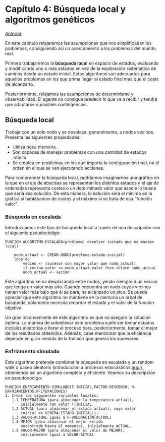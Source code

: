 # Capítulo 4: Búsqueda local y algoritmos genéticos

[Anterior](https://github.com/EduPH/Apuntes-IA/blob/master/docs/Capitulo%203.md)

En este capítulo relajaremos las asumpciones que nos simplificaban los problemas, 
consiguiendo así un acercamiento a los problemas del mundo real. 

Primero trabajaremos la **búsqueda local** en espacio de estados, evaluando y 
modificando uno o más estados en vez de la exploración sistemática de caminos
desde un estado inicial. Estos algoritmos son adecuados para aquellos problemas 
en los que prima llegar al estado final más que el coste de alcanzarlo.

Posteriormente, relajamos las asumpciones de determinismo y observabilidad.
El agente no consigue predecir lo que va a recibir y tendrá que adaptarse a posibles contingencias. 

## Búsqueda local

Trabaja con un solo nodo y se desplaza, generalmente, a nodos vecinos. Presenta las siguientes propiedades:

+ Utiliza poca memoria. 
+ Son capaces de manejar problemas con una cantidad de estados infinita. 
+ Se emplea en problemas en los que importa la configuración final, no el orden en el que se van ejecutando acciones. 

Para comprender la búsqueda local, podríamos imaginarnos una gráfica en la que en el eje de abscisas se representan
los distintos estados y el eje de ordenadas representa costes o un determinado valor que asocie lo buena que sería esa solución.
De esta manera, la solución será el mínimo en la gráfica si hablábamos de costes y el máximo si se trata de esa "función valor".

### Búsqueda en escalada

Introduzcamos este tipo de búsqueda local a través de una descripción con el siguiente pseudocódigo:

```
FUNCION ALGORITMO-ESCALADA(problema) devolver (estado que es máximo local)

	nodo_actual <- CREAR-NODO(problema-estado-inicial)
    loop do
		vecino <- (sucesor con mayor valor que nodo_actual)
		if vecino-valor <= nodo_actual-valor then return nodo_actual
		nodo_actual <- vecino
```

Este algoritmo se va desplazando entre nodos, yendo siempre a un vecino que tenga un valor más alto.
Cuando encuentra un nodo cuyos vecinos tienen valor más bajo que él se
para, ha alcanzado un pico. Se puede apreciar que este algoritmo no
mantiene en la memoria un árbol de búsqueda, sólamente necesita
recordar el estado y el valor de la función objetivo. 

Un gran inconveniente de este algoritmo es que no aseguro la solución
óptima. La manera de sobrellevar este problema suele ser tomar estados
iniciales aleatorios e iterar el proceso para, posteriormente, tomar
el mejor de los resultados obtenidos. Además, cabe mencionar que la
eficiencia depende en gran medida de la función que genera los
sucesores. 

### Enfriamento simulado

Este algoritmo pretende combinar la búsqueda en escalada y un random
walk o paseo aleatorio (introducción a procesos estocásticos
[aquí](https://matesland.wordpress.com/2017/07/06/introduccion-procesos-estocasticos/)),
obteniendo así un algoritmo completo y eficiente. Veamos su
descripción en pseudocódigo:

```
FUNCION ENFRIAMIENTO-SIMULADO(T-INICIAL,FACTOR-DESCENSO, N-ENFRIAMIENTOS,N-ITERACIONES)
1. Crear las siguientes variables locales:
   1.1 TEMPERATURA (para almacenar la temperatura actual),
       inicialmente con valor T-INICIAL.
   1.2 ACTUAL (para almacenar el estado actual), cuyo valor
       inicial es GENERA-ESTADO-INICIAL().
   1.3 VALOR-ACTUAL igual a F-VALORACIÓN(ACTUAL)
   1.4 MEJOR (para almacenar el mejor estado
       encontrado hasta el momento), inicialmente ACTUAL.
   1.5 VALOR-MEJOR (para almacenar el valor de MEJOR),
       inicialmente igual a VALOR-ACTUAL
```









